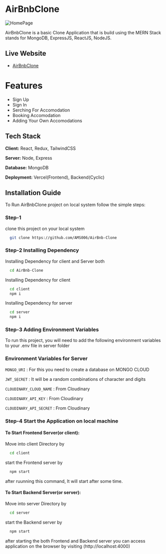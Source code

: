 # AirBnbClone

![HomePage]([https://res.cloudinary.com/dkgoet9em/image/upload/v1682961451/TiffinManagment/AirBnb_f74is3.png](https://res.cloudinary.com/dkgoet9em/image/upload/v1690086153/TiffinManagment/AirBnbClone_hyb0no.png))

AirBnbClone is a basic Clone Application that is build using the MERN Stack stands for MongoDB, ExpressJS, ReactJS, NodeJS.

## Live Website

- [AirBnbClone](https://air-bnb-client.vercel.app/)

# Features

- Sign Up
- Sign In
- Serching For Accomodation
- Booking Accomodation
- Adding Your Own Accomodations


## Tech Stack

**Client:** React, Redux, TailwindCSS

**Server:** Node, Express

**Database:** MongoDB

**Deployment:** Vercel(Frontend), Backend(Cyclic)

## Installation Guide

To Run AirBnbClone project on local system follow the simple steps:

### Step-1

clone this project on your local system

```bash
  git clone https://github.com/AMS006/AirBnb-Clone
```

### Step-2 Installing Dependency

Installing Dependency for client and Server both

```bash
  cd AirBnb-Clone
```

Installing Dependency for client

```bash
  cd client
  npm i
```

Installing Dependency for server

```bash
  cd server
  npm i
```

### Step-3 Adding Environment Variables

To run this project, you will need to add the following environment variables to your .env file in server folder


### Environment Variables for Server


`MONGO_URI` : For this you need to create a database on MONGO CLOUD 

`JWT_SECRET` : It will be a random combinations of character and digits

`CLOUDINARY_CLOUD_NAME` : From Cloudinary

`CLOUDINARY_API_KEY` : From Cloudinary

`CLOUDINARY_API_SECRET` : From Cloudinary


### Step-4 Start the Application on local machine

#### To Start Frontend Server(or client):

Move into client Directory by

```bash
  cd client
```

start the Frontend server by

```bash
  npm start
```

after ruunning this command, It will start after some time.

#### To Start Backend Server(or server):

Move into server Directory by

```bash
  cd server
```

start the Backend server by

```bash
  npm start
```

after starting the both Frontend and Backend server you can access application on the browser by visiting (http://localhost:4000)
